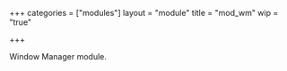 +++
categories = ["modules"]
layout = "module"
title = "mod_wm"
wip = "true"

+++

Window Manager module.
